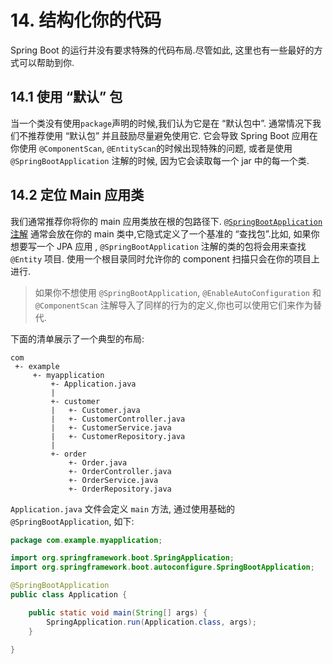 # 14. 结构化你的代码

Spring Boot 的运行并没有要求特殊的代码布局.尽管如此, 这里也有一些最好的方式可以帮助到你.

## 14.1 使用 “默认” 包

当一个类没有使用`package`声明的时候,我们认为它是在 “默认包中”. 通常情况下我们不推荐使用 “默认包” 并且鼓励尽量避免使用它. 它会导致 Spring Boot 应用在你使用 `@ComponentScan`, `@EntityScan`的时候出现特殊的问题, 或者是使用 `@SpringBootApplication` 注解的时候, 因为它会读取每一个 jar 中的每一个类.



> 
>
> ## 



## 14.2 定位 Main 应用类

我们通常推荐你将你的 main 应用类放在根的包路径下.  [`@SpringBootApplication` 注解](https://docs.spring.io/spring-boot/docs/2.1.6.RELEASE/reference/html/using-boot-using-springbootapplication-annotation.html) 通常会放在你的 main 类中,它隐式定义了一个基准的 “查找包”.比如, 如果你想要写一个 JPA 应用 , `@SpringBootApplication` 注解的类的包将会用来查找 `@Entity` 项目. 使用一个根目录同时允许你的 component 扫描只会在你的项目上进行.

> 如果你不想使用 `@SpringBootApplication`,  `@EnableAutoConfiguration` 和 `@ComponentScan` 注解导入了同样的行为的定义,你也可以使用它们来作为替代.

下面的清单展示了一个典型的布局:

```xml-dtd
com
 +- example
     +- myapplication
         +- Application.java
         |
         +- customer
         |   +- Customer.java
         |   +- CustomerController.java
         |   +- CustomerService.java
         |   +- CustomerRepository.java
         |
         +- order
             +- Order.java
             +- OrderController.java
             +- OrderService.java
             +- OrderRepository.java
```



 `Application.java` 文件会定义 `main` 方法, 通过使用基础的 `@SpringBootApplication`, 如下:

```java
package com.example.myapplication;

import org.springframework.boot.SpringApplication;
import org.springframework.boot.autoconfigure.SpringBootApplication;

@SpringBootApplication
public class Application {

	public static void main(String[] args) {
		SpringApplication.run(Application.class, args);
	}

}
```



